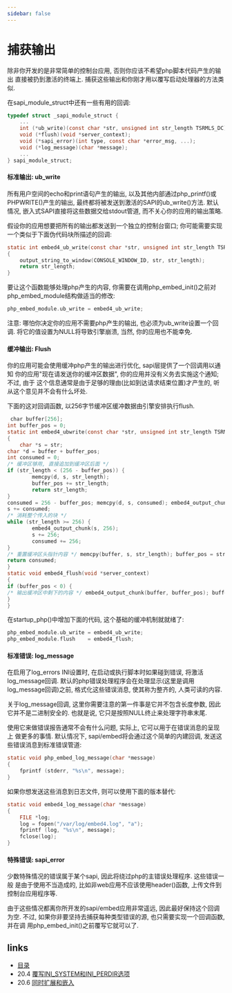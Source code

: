 ```yaml
---
sidebar: false
---
```


# 捕获输出

除非你开发的是非常简单的控制台应用, 否则你应该不希望php脚本代码产生的输出 直接被扔到激活的终端上. 捕获这些输出和你刚才用以覆写启动处理器的方法类似.

在sapi_module_struct中还有⼀些有用的回调:

```c
typedef struct _sapi_module_struct {
    ...
    int (*ub_write)(const char *str, unsigned int str_length TSRMLS_DC);
    void (*flush)(void *server_context);
    void (*sapi_error)(int type, const char *error_msg, ...);
    void (*log_message)(char *message);
    ...
} sapi_module_struct;
```

#### 标准输出: ub_write

所有用户空间的echo和print语句产生的输出, 以及其他内部通过php_printf()或 PHPWRITE()产生的输出, 最终都将被发送到激活的SAPI的ub_write()方法. 默认情况, 嵌入式SAPI直接将这些数据交给stdout管道, 而不关心你的应用的输出策略.

假设你的应用想要把所有的输出都发送到⼀个独立的控制台窗口; 你可能需要实现⼀个类似于下面伪代码块所描述的回调:

```c
static int embed4_ub_write(const char *str, unsigned int str_length TSRMLS_DC)
{
    output_string_to_window(CONSOLE_WINDOW_ID, str, str_length);
    return str_length;
}
```

要让这个函数能够处理php产生的内容, 你需要在调用php_embed_init()之前对 php_embed_module结构做适当的修改:

```c
php_embed_module.ub_write = embed4_ub_write;
```

注意: 哪怕你决定你的应用不需要php产生的输出, 也必须为ub_write设置⼀个回调. 将它的值设置为NULL将导致引擎崩溃, 当然, 你的应用也不能幸免.

#### 缓冲输出: Flush

你的应用可能会使用缓冲php产生的输出进行优化, sapi层提供了⼀个回调用以通知 你的应用"现在请发送你的缓冲区数据", 你的应用并没有义务去实施这个通知; 不过, 由于 这个信息通常是由于足够的理由(比如到达请求结束位置)才产生的, 听从这个意见并不会有什么坏处.

下面的这对回调函数, 以256字节缓冲区缓冲数据由引擎安排执行flush.

```c
￼char buffer[256];
int buffer_pos = 0;
static int embed4_ubwrite(const char *str, unsigned int str_length TSRMLS_DC)
{
    char *s = str;
char *d = buffer + buffer_pos;
int consumed = 0;
/* 缓冲区够用, 直接追加到缓冲区后面 */
if (str_length < (256 - buffer_pos)) {
        memcpy(d, s, str_length);
        buffer_pos += str_length;
        return str_length;
}
consumed = 256 - buffer_pos; memcpy(d, s, consumed); embed4_output_chunk(buffer, 256); str_length -= consumed;
s += consumed;
/* 消耗整个传入的块 */
while (str_length >= 256) {
        embed4_output_chunk(s, 256);
        s += 256;
        consumed += 256;
}
/* 重置缓冲区头指针内容 */ memcpy(buffer, s, str_length); buffer_pos = str_length; consumed += str_length;
return consumed;
}
static void embed4_flush(void *server_context)
{
if (buffer_pos < 0) {
/* 输出缓冲区中剩下的内容 */ embed4_output_chunk(buffer, buffer_pos); buffer_pos = 0;
} 
}
```
在startup_php()中增加下面的代码, 这个基础的缓冲机制就就绪了:

```c
php_embed_module.ub_write = embed4_ub_write;
php_embed_module.flush    = embed4_flush;
```

#### 标准错误: log_message

在启用了log_errors INI设置时, 在启动或执行脚本时如果碰到错误, 将激活 log_message回调. 默认的php错误处理程序会在处理显示(这里是调用log_message回调)之前, 格式化这些错误消息, 使其称为整齐的, 人类可读的内容.

关于log_message回调, 这里你需要注意的第⼀件事是它并不包含长度参数, 因此它并不是二进制安全的. 也就是说, 它只是按照NULL终止来处理字符串末尾.

使用它来做错误报告通常不会有什么问题, 实际上, 它可以用于在错误消息的呈现上 做更多的事情. 默认情况下, sapi/embed将会通过这个简单的内建回调, 发送这些错误消息到标准错误管道:

```c
static void php_embed_log_message(char *message)
{
    fprintf (stderr, "%s\n", message);
}
```

如果你想发送这些消息到日志文件, 则可以使用下面的版本替代:

```c
static void embed4_log_message(char *message)
{
    FILE *log;
    log = fopen("/var/log/embed4.log", "a");
    fprintf (log, "%s\n", message);
    fclose(log);
}
```

#### 特殊错误: sapi_error

少数特殊情况的错误属于某个sapi, 因此将绕过php的主错误处理程序. 这些错误一般 是由于使用不当造成的, 比如非web应用不应该使用header()函数, 上传文件到控制台应用程序等.

由于这些情况都离你所开发的sapi/embed应用非常遥远, 因此最好保持这个回调为空. 不过, 如果你非要坚持去捕获每种类型错误的源, 也只需要实现⼀个回调函数, 并在调 用php_embed_init()之前覆写它就可以了.

## links
   * [目录](<preface.md>)
   * 20.4 [覆写INI_SYSTEM和INI_PERDIR选项](<20.4.md>)
   * 20.6 [同时扩展和嵌入](<20.6.md>)
